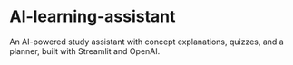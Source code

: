 # AI-learning-assistant
An AI-powered study assistant with concept explanations, quizzes, and a planner, built with Streamlit and OpenAI.
